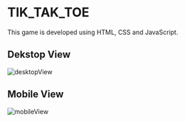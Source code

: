 # TIK_TAK_TOE
This game is developed using HTML, CSS and JavaScript.

## Dekstop View
![desktopView](https://github.com/riteshrhkr/TIK_TAK_TOE/assets/137643945/64b0287c-a8f2-4c98-834e-d443a1fae738)


## Mobile View
![mobileView](https://github.com/riteshrhkr/TIK_TAK_TOE/assets/137643945/0a459b8b-f783-4be8-9175-8f3e34d987ba)



